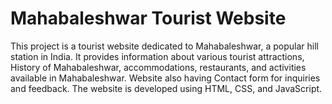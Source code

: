 # Mahabaleshwar Tourist Website
This project is a tourist website dedicated to Mahabaleshwar, a popular hill station in India. It provides information about various tourist attractions, History of Mahabaleshwar, accommodations, restaurants, and activities available in Mahabaleshwar. Website also having Contact form for inquiries and feedback. The website is developed using HTML, CSS, and JavaScript.
